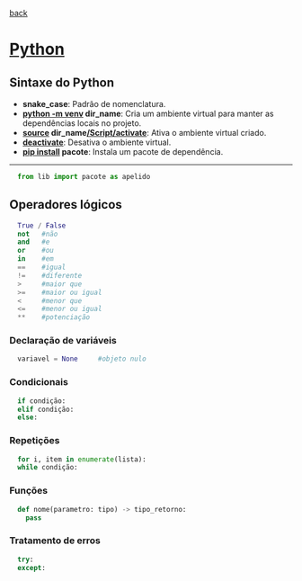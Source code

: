 [back](../readme.md)
# [Python](https://www.python.org/doc/)
## Sintaxe do Python
* **snake_case**: Padrão de nomenclatura.
* **<ins>python -m venv</ins> dir_name**: Cria um ambiente virtual para manter as dependências locais no projeto.
* **<ins>source</ins> dir_name<ins>/Script/activate</ins>**: Ativa o ambiente virtual criado.
* **<ins>deactivate</ins>**: Desativa o ambiente virtual. 
* **<ins>pip install</ins> pacote**: Instala um pacote de dependência.
---
```python
  from lib import pacote as apelido
```
## Operadores lógicos
```python
  True / False
  not   #não
  and   #e
  or    #ou
  in    #em
  ==    #igual
  !=    #diferente
  >     #maior que
  >=    #maior ou igual
  <     #menor que
  <=    #menor ou igual
  **    #potenciação
```
### Declaração de variáveis
```python
  variavel = None     #objeto nulo
```
### Condicionais
```python
  if condição:
  elif condição:
  else:
```
### Repetições
```python
  for i, item in enumerate(lista):
  while condição:
```
### Funções
```python
  def nome(parametro: tipo) -> tipo_retorno:
    pass
```
### Tratamento de erros
```python
  try:
  except:
```